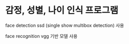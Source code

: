 # 감정, 성별, 나이 인식 프로그램

face detection ssd (single show multibox detection) 사용

face recognition vgg 기반 모델 사용
